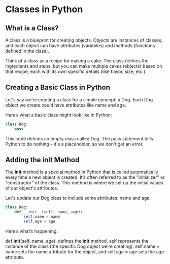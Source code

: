 # Classes in Python

## What is a Class?

A class is a blueprint for creating objects. Objects are instances of classes, and each object can have attributes (variables) and methods (functions defined in the class).

Think of a class as a recipe for making a cake. The class defines the ingredients and steps, but you can make multiple cakes (objects) based on that recipe, each with its own specific details (like flavor, size, etc.).

## Creating a Basic Class in Python

Let's say we're creating a class for a simple concept: a Dog. Each Dog object we create could have attributes like name and age.

Here’s what a basic class might look like in Python:
```python
class Dog:
    pass
```
This code defines an empty class called Dog. The pass statement tells Python to do nothing – it's a placeholder, so we don't get an error.

## Adding the __init__ Method
The __init__ method is a special method in Python that is called automatically every time a new object is created. It’s often referred to as the "initializer" or "constructor" of the class. This method is where we set up the initial values of our object's attributes.

Let's update our Dog class to include some attributes: name and age.
```python
class Dog:
    def __init__(self, name, age):
        self.name = name
        self.age = age
```
Here’s what’s happening:

def __init__(self, name, age): defines the __init__ method.
self represents the instance of the class (the specific Dog object we’re creating).
self.name = name sets the name attribute for the object, and self.age = age sets the age attribute.
